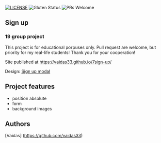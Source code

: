 [![LICENSE](https://img.shields.io/badge/license-MIT-blue.svg?style=flat-square)](https://github.com/belauzas/HTML5-website-template/blob/master/LICENSE.md)
![Gluten Status](https://img.shields.io/badge/Gluten-Free-green.svg)
![PRs Welcome](https://img.shields.io/badge/PRs-welcome-brightgreen.svg)

## Sign up
### 19 group project

This project is for educational porpuses only. Pull request are welcome, but priority for my real-life students! Thank you for your cooperation!

Site published at https://vaidas33.github.io/7sign-up/

Design: [Sign up modal](https://cdn.discordapp.com/attachments/648536139677958156/648860801997996052/day1dr.png)

## Project features
- position absolute
- form
- background images

## Authors
[Vaidas] (https://github.com/vaidas33)